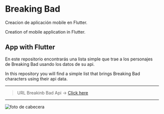 #  Breaking Bad


Creacion de aplicación mobile en Flutter.

Creation of mobile application in Flutter.

## App with Flutter

En este repositorio encontrarás una lista simple que trae a los personajes de Breaking Bad usando los datos de su api.

In this repository you will find a simple list that brings Breaking Bad characters using their api data.

---------------------------------------------------------------------------------------------------------
> URL Breakinb Bad Api ->
[Click here](https://breakingbadapi.com/)


---------------------------------------------------------------------------------------------------------
![foto de cabecera](https://fondosmil.com/fondo/42186.jpg)

